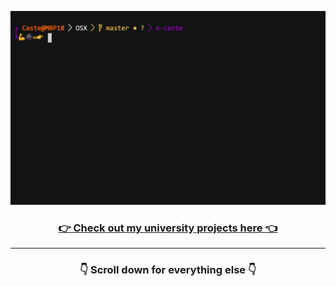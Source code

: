 <!--
**e-caste/e-caste** is a ✨ _special_ ✨ repository because its `README.md` (this file) appears on your GitHub profile.

Here are some ideas to get you started:

- 🔭 I’m currently working on ...
- 🌱 I’m currently learning ...
- 👯 I’m looking to collaborate on ...
- 🤔 I’m looking for help with ...
- 💬 Ask me about ...
- 📫 How to reach me: ...
- 😄 Pronouns: ...
- ⚡ Fun fact: ...
-->

![presentation.sh](https://github.com/e-caste/e-caste/raw/master/term.gif)

<div align="center">
  <h3>
    <a href="https://github.com/stars/e-caste/lists/university-projects">👉 Check out my university projects here 👈</a>
  </h3>
  <hr />
  <h3>
    👇 Scroll down for everything else 👇
  </h3>
</div>
